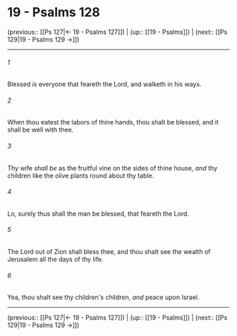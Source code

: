 # 19 - Psalms 128

(previous:: [[Ps 127|← 19 - Psalms 127]]) | (up:: [[19 - Psalms]]) | (next:: [[Ps 129|19 - Psalms 129 →]])

***


###### 1 
Blessed _is_ everyone that feareth the Lord, and walketh in his ways. 

###### 2 
When thou eatest the labors of thine hands, thou shalt be blessed, and it shall be well with thee. 

###### 3 
Thy wife _shall be_ as the fruitful vine on the sides of thine house, _and_ thy children like the olive plants round about thy table. 

###### 4 
Lo, surely thus shall the man be blessed, that feareth the Lord. 

###### 5 
The Lord out of Zion shall bless thee, and thou shalt see the wealth of Jerusalem all the days of thy life. 

###### 6 
Yea, thou shalt see thy children's children, _and_ peace upon Israel.

***

(previous:: [[Ps 127|← 19 - Psalms 127]]) | (up:: [[19 - Psalms]]) | (next:: [[Ps 129|19 - Psalms 129 →]])
